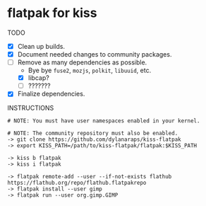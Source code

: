 # flatpak for kiss

TODO

- [x] Clean up builds.
- [x] Document needed changes to community packages.
- [ ] Remove as many dependencies as possible.
    - Bye bye `fuse2`, `mozjs`, `polkit`, `libuuid`, etc.
    - [x] libcap?
    - [ ] ???????
- [x] Finalize dependencies.

INSTRUCTIONS

```
# NOTE: You must have user namespaces enabled in your kernel.

# NOTE: The community repository must also be enabled.
-> git clone https://github.com/dylanaraps/kiss-flatpak
-> export KISS_PATH=/path/to/kiss-flatpak/flatpak:$KISS_PATH

-> kiss b flatpak
-> kiss i flatpak

-> flatpak remote-add --user --if-not-exists flathub https://flathub.org/repo/flathub.flatpakrepo
-> flatpak install --user gimp
-> flatpak run --user org.gimp.GIMP
```
